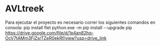 # AVLtreek
Para ejecutar el proyecto es necesario correr los siguientes comandos en consola:
pip install flet
python.exe -m pip install --upgrade pip
https://drive.google.com/file/d/1e4an82hq-OcV7tAMm3FjZsrTZeR0ekRf/view?usp=drive_link